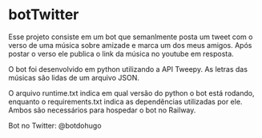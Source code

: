 # botTwitter
Esse projeto consiste em um bot que semanlmente posta um tweet com o verso de uma música sobre amizade e marca um dos meus amigos. Após postar o verso ele publica o link da música no youtube em resposta.

O bot foi desenvolvido em python utilizando a API Tweepy. As letras das músicas são lidas de um arquivo JSON.

O arquivo runtime.txt indica em qual versão do python o bot está rodando, enquanto o requirements.txt indica as dependências utilizadas por ele. Ambos são necessários para hospedar o bot no Railway.

Bot no Twitter: @botdohugo
